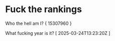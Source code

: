 # Fuck the rankings

Who the hell am I?
{ 15307960 }

What fucking year is it?
[ 2025-03-24T13:23:20Z ]
